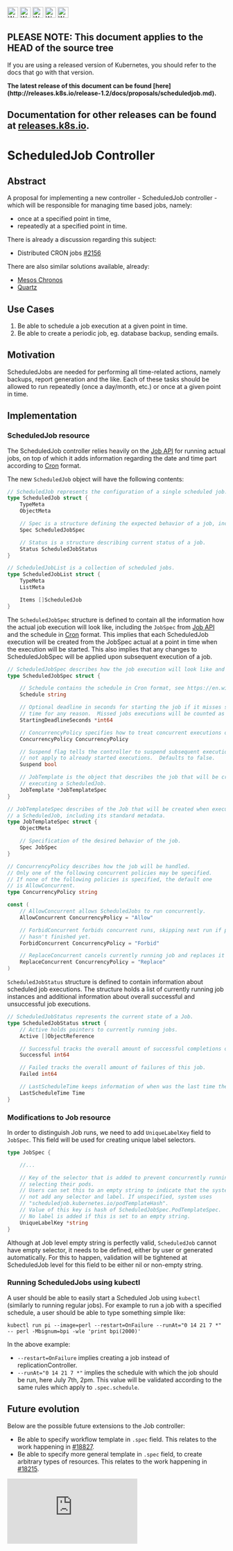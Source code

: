 <!-- BEGIN MUNGE: UNVERSIONED_WARNING -->

<!-- BEGIN STRIP_FOR_RELEASE -->

<img src="http://kubernetes.io/img/warning.png" alt="WARNING"
     width="25" height="25">
<img src="http://kubernetes.io/img/warning.png" alt="WARNING"
     width="25" height="25">
<img src="http://kubernetes.io/img/warning.png" alt="WARNING"
     width="25" height="25">
<img src="http://kubernetes.io/img/warning.png" alt="WARNING"
     width="25" height="25">
<img src="http://kubernetes.io/img/warning.png" alt="WARNING"
     width="25" height="25">

<h2>PLEASE NOTE: This document applies to the HEAD of the source tree</h2>

If you are using a released version of Kubernetes, you should
refer to the docs that go with that version.

<!-- TAG RELEASE_LINK, added by the munger automatically -->
<strong>
The latest release of this document can be found
[here](http://releases.k8s.io/release-1.2/docs/proposals/scheduledjob.md).

Documentation for other releases can be found at
[releases.k8s.io](http://releases.k8s.io).
</strong>
--

<!-- END STRIP_FOR_RELEASE -->

<!-- END MUNGE: UNVERSIONED_WARNING -->

# ScheduledJob Controller

## Abstract

A proposal for implementing a new controller - ScheduledJob controller - which
will be responsible for managing time based jobs, namely:
* once at a specified point in time,
* repeatedly at a specified point in time.

There is already a discussion regarding this subject:
* Distributed CRON jobs [#2156](https://issues.k8s.io/2156)

There are also similar solutions available, already:
* [Mesos Chronos](https://github.com/mesos/chronos)
* [Quartz](http://quartz-scheduler.org/)


## Use Cases

1. Be able to schedule a job execution at a given point in time.
1. Be able to create a periodic job, eg. database backup, sending emails.


## Motivation

ScheduledJobs are needed for performing all time-related actions, namely backups,
report generation and the like.  Each of these tasks should be allowed to run
repeatedly (once a day/month, etc.) or once at a given point in time.


## Implementation

### ScheduledJob resource

The ScheduledJob controller relies heavily on the [Job API](job.md)
for running actual jobs, on top of which it adds information regarding the date
and time part according to [Cron](https://en.wikipedia.org/wiki/Cron) format.

The new `ScheduledJob` object will have the following contents:

```go
// ScheduledJob represents the configuration of a single scheduled job.
type ScheduledJob struct {
    TypeMeta
    ObjectMeta

    // Spec is a structure defining the expected behavior of a job, including the schedule.
    Spec ScheduledJobSpec

    // Status is a structure describing current status of a job.
    Status ScheduledJobStatus
}

// ScheduledJobList is a collection of scheduled jobs.
type ScheduledJobList struct {
    TypeMeta
    ListMeta

    Items []ScheduledJob
}
```

The `ScheduledJobSpec` structure is defined to contain all the information how the actual
job execution will look like, including the `JobSpec` from [Job API](job.md)
and the schedule in [Cron](https://en.wikipedia.org/wiki/Cron) format.  This implies
that each ScheduledJob execution will be created from the JobSpec actual at a point
in time when the execution will be started.  This also implies that any changes
to ScheduledJobSpec will be applied upon subsequent execution of a job.

```go
// ScheduledJobSpec describes how the job execution will look like and when it will actually run.
type ScheduledJobSpec struct {

    // Schedule contains the schedule in Cron format, see https://en.wikipedia.org/wiki/Cron.
    Schedule string

    // Optional deadline in seconds for starting the job if it misses scheduled
    // time for any reason.  Missed jobs executions will be counted as failed ones.
    StartingDeadlineSeconds *int64

    // ConcurrencyPolicy specifies how to treat concurrent executions of a Job.
    ConcurrencyPolicy ConcurrencyPolicy

    // Suspend flag tells the controller to suspend subsequent executions, it does
    // not apply to already started executions.  Defaults to false.
    Suspend bool

    // JobTemplate is the object that describes the job that will be created when
    // executing a ScheduledJob.
    JobTemplate *JobTemplateSpec
}

// JobTemplateSpec describes of the Job that will be created when executing
// a ScheduledJob, including its standard metadata.
type JobTemplateSpec struct {
    ObjectMeta

    // Specification of the desired behavior of the job.
    Spec JobSpec
}

// ConcurrencyPolicy describes how the job will be handled.
// Only one of the following concurrent policies may be specified.
// If none of the following policies is specified, the default one
// is AllowConcurrent.
type ConcurrencyPolicy string

const (
    // AllowConcurrent allows ScheduledJobs to run concurrently.
    AllowConcurrent ConcurrencyPolicy = "Allow"

    // ForbidConcurrent forbids concurrent runs, skipping next run if previous
    // hasn't finished yet.
    ForbidConcurrent ConcurrencyPolicy = "Forbid"

    // ReplaceConcurrent cancels currently running job and replaces it with a new one.
    ReplaceConcurrent ConcurrencyPolicy = "Replace"
)
```

`ScheduledJobStatus` structure is defined to contain information about scheduled
job executions.  The structure holds a list of currently running job instances
and additional information about overall successful and unsuccessful job executions.

```go
// ScheduledJobStatus represents the current state of a Job.
type ScheduledJobStatus struct {
    // Active holds pointers to currently running jobs.
    Active []ObjectReference

    // Successful tracks the overall amount of successful completions of this job.
    Successful int64

    // Failed tracks the overall amount of failures of this job.
    Failed int64

    // LastScheduleTime keeps information of when was the last time the job was successfully scheduled.
    LastScheduleTime Time
}
```

### Modifications to Job resource

In order to distinguish Job runs, we need to add `UniqueLabelKey` field to `JobSpec`.
This field will be used for creating unique label selectors.

```go
type JobSpec {

    //...

    // Key of the selector that is added to prevent concurrently running Jobs
    // selecting their pods.
    // Users can set this to an empty string to indicate that the system should
    // not add any selector and label. If unspecified, system uses
    // "scheduledjob.kubernetes.io/podTemplateHash".
    // Value of this key is hash of ScheduledJobSpec.PodTemplateSpec.
    // No label is added if this is set to an empty string.
    UniqueLabelKey *string
}
```

Although at Job level empty string is perfectly valid, `ScheduledJob` cannot have
empty selector, it needs to be defined, either by user or generated automatically.
For this to happen, validation will be tightened at ScheduledJob level for this
field to be either nil or non-empty string.

### Running ScheduledJobs using kubectl

A user should be able to easily start a Scheduled Job using `kubectl` (similarly
to running regular jobs). For example to run a job with a specified schedule,
a user should be able to type something simple like:

```
kubectl run pi --image=perl --restart=OnFailure --runAt="0 14 21 7 *" -- perl -Mbignum=bpi -wle 'print bpi(2000)'
```

In the above example:

* `--restart=OnFailure` implies creating a job instead of replicationController.
* `--runAt="0 14 21 7 *"` implies the schedule with which the job should be run, here
  July 7th, 2pm.  This value will be validated according to the same rules which
  apply to `.spec.schedule`.


## Future evolution

Below are the possible future extensions to the Job controller:
* Be able to specify workflow template in `.spec` field. This relates to the work
  happening in [#18827](https://issues.k8s.io/18827).
* Be able to specify more general template in `.spec` field, to create arbitrary
  types of resources. This relates to the work happening in [#18215](https://issues.k8s.io/18215).

<!-- BEGIN MUNGE: GENERATED_ANALYTICS -->
[![Analytics](https://kubernetes-site.appspot.com/UA-36037335-10/GitHub/docs/proposals/scheduledjob.md?pixel)]()
<!-- END MUNGE: GENERATED_ANALYTICS -->
